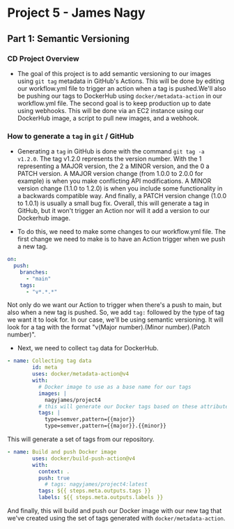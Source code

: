 # Project 5 - James Nagy

## Part 1: Semantic Versioning

### CD Project Overview

* The goal of this project is to add semantic versioning to our images using `git tag` metadata in GitHub's Actions. This will be done by editing our workflow.yml file to trigger an action when a tag is pushed.We'll also be pushing our tags to DockerHub using `docker/metadata-action` in our workflow.yml file.  The second goal is to keep production up to date using webhooks. This will be done via an EC2 instance using our DockerHub image, a script to pull new images, and a webhook. 

### How to generate a `tag` in `git` / GitHub

* Generating a `tag` in GitHub is done with the command `git tag -a v1.2.0`. The tag v1.2.0 represents the version number. With the 1 representing a MAJOR version, the 2 a MINOR version, and the 0 a PATCH version. A MAJOR version change (from 1.0.0 to 2.0.0 for example) is when you make conflicting API modifications. A MINOR version change (1.1.0 to 1.2.0) is when you include some functionality in a backwards compatible way. And finally, a PATCH version change (1.0.0 to 1.0.1) is usually a small bug fix. Overall, this will generate a tag in GitHub, but it won't trigger an Action nor will it add a version to our Dockerhub image. 

* To do this, we need to make some changes to our workflow.yml file. The first change we need to make is to have an Action trigger when we push a new tag.

```yml
on:
  push:
    branches:
      - "main"
    tags:
      - "v*.*.*"
```
  
  Not only do we want our Action to trigger when there's a push to main, but also when a new tag is pushed. So, we add `tag:` followed by the type of tag we want it to look for. In our case, we'll be using semantic versioning. It will look for a tag with the format "v(Major number).(Minor number).(Patch number)".

* Next, we need to collect `tag` data for DockerHub. 

```yml
- name: Collecting tag data
        id: meta
        uses: docker/metadata-action@v4
        with:
          # Docker image to use as a base name for our tags
          images: |
            nagyjames/project4
          # this will generate our Docker tags based on these attributes
          tags: |
            type=semver,pattern={{major}}
            type=semver,pattern={{major}}.{{minor}}
```

  This will generate a set of tags from our repository. 

```yml
- name: Build and push Docker image
        uses: docker/build-push-action@v4
        with:
          context: .
          push: true
            # tags: nagyjames/project4:latest
          tags: ${{ steps.meta.outputs.tags }}
          labels: ${{ steps.meta.outputs.labels }} 
```

  And finally, this will build and push our Docker image with our new tag that we've created using the set of tags generated with `docker/metadata-action`. 
